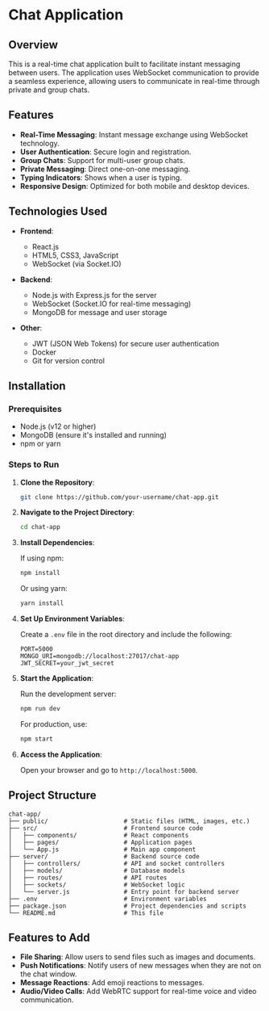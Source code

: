# Chat Application

## Overview

This is a real-time chat application built to facilitate instant messaging between users. The application uses WebSocket communication to provide a seamless experience, allowing users to communicate in real-time through private and group chats.

## Features

- **Real-Time Messaging**: Instant message exchange using WebSocket technology.
- **User Authentication**: Secure login and registration.
- **Group Chats**: Support for multi-user group chats.
- **Private Messaging**: Direct one-on-one messaging.
- **Typing Indicators**: Shows when a user is typing.
- **Responsive Design**: Optimized for both mobile and desktop devices.

## Technologies Used

- **Frontend**:
  - React.js 
  - HTML5, CSS3, JavaScript
  - WebSocket (via Socket.IO)

- **Backend**:
  - Node.js with Express.js for the server
  - WebSocket (Socket.IO for real-time messaging)
  - MongoDB for message and user storage

- **Other**:
  - JWT (JSON Web Tokens) for secure user authentication
  - Docker 
  - Git for version control

## Installation

### Prerequisites

- Node.js (v12 or higher)
- MongoDB (ensure it's installed and running)
- npm or yarn

### Steps to Run

1. **Clone the Repository**:

   ```bash
   git clone https://github.com/your-username/chat-app.git
   ```

2. **Navigate to the Project Directory**:

   ```bash
   cd chat-app
   ```

3. **Install Dependencies**:

   If using npm:

   ```bash
   npm install
   ```

   Or using yarn:

   ```bash
   yarn install
   ```

4. **Set Up Environment Variables**:

   Create a `.env` file in the root directory and include the following:

   ```env
   PORT=5000
   MONGO_URI=mongodb://localhost:27017/chat-app
   JWT_SECRET=your_jwt_secret
   ```

5. **Start the Application**:

   Run the development server:

   ```bash
   npm run dev
   ```

   For production, use:

   ```bash
   npm start
   ```

6. **Access the Application**:

   Open your browser and go to `http://localhost:5000`.

## Project Structure

```plaintext
chat-app/
├── public/                     # Static files (HTML, images, etc.)
├── src/                        # Frontend source code
│   ├── components/             # React components
│   ├── pages/                  # Application pages
│   └── App.js                  # Main app component
├── server/                     # Backend source code
│   ├── controllers/            # API and socket controllers
│   ├── models/                 # Database models
│   ├── routes/                 # API routes
│   ├── sockets/                # WebSocket logic
│   └── server.js               # Entry point for backend server
├── .env                        # Environment variables
├── package.json                # Project dependencies and scripts
└── README.md                   # This file
```

## Features to Add

- **File Sharing**: Allow users to send files such as images and documents.
- **Push Notifications**: Notify users of new messages when they are not on the chat window.
- **Message Reactions**: Add emoji reactions to messages.
- **Audio/Video Calls**: Add WebRTC support for real-time voice and video communication.
